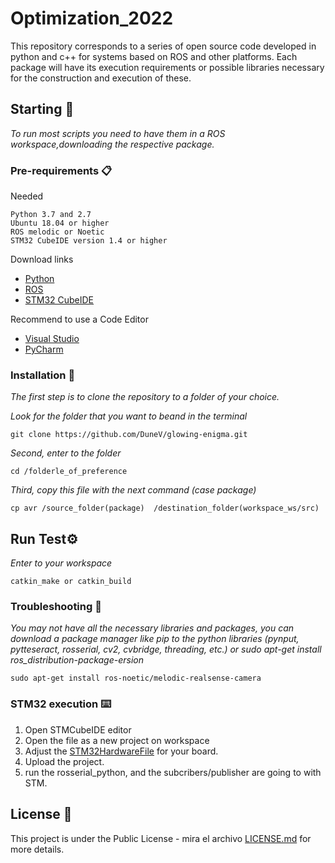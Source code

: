 # Optimization_2022

This repository corresponds to a series of open source code developed in python and c++ for systems based on ROS and other platforms. Each package will have its execution requirements or possible libraries necessary for the construction and execution of these.

## Starting 🚀

_To run most scripts you need to have them in a ROS workspace,downloading the respective package._

### Pre-requirements 📋

Needed

```
Python 3.7 and 2.7
Ubuntu 18.04 or higher 
ROS melodic or Noetic 
STM32 CubeIDE version 1.4 or higher
```
Download links
- [Python](https://www.python.org/downloads/) 
- [ROS](http://wiki.ros.org/melodic/Installation/Ubuntu)
- [STM32 CubeIDE](https://www.st.com/en/development-tools/stm32cubeide.html)

Recommend to use a Code Editor
- [Visual Studio](https://code.visualstudio.com/docs/setup/linux)
- [PyCharm](https://linuxconfig.org/how-to-install-pycharm-on-ubuntu-20-04-linux-desktop)


### Installation 🔧

_The first step is to clone the repository to a folder of your choice._

_Look for the folder that you want to beand in the terminal_

```
git clone https://github.com/DuneV/glowing-enigma.git
```

_Second, enter to the folder_

```
cd /folderle_of_preference
```

_Third, copy this file  with the next command (case package)_

```
cp avr /source_folder(package)  /destination_folder(workspace_ws/src)
```

## Run Test⚙️

_Enter to your workspace_

```
catkin_make or catkin_build
```

### Troubleshooting 🔩

_You may not have all the necessary libraries and packages, you can download a package manager like pip to the python libraries (pynput, pytteseract, rosserial, cv2, cvbridge, threading, etc.) or sudo apt-get install ros_distribution-package-ersion_

```
sudo apt-get install ros-noetic/melodic-realsense-camera
```

### STM32 execution ⌨️

1. Open STMCubeIDE editor
2. Open the file as a new project on workspace
3. Adjust the [STM32HardwareFile](https://github.com/DuneV/glowing-enigma/blob/main/CubeIDE_Project/Stm_ros_L4/Core/Inc/STM32Hardware.h) for your board.
4. Upload the project.
5. run the rosserial_python, and the subcribers/publisher are going to with STM.

## License 📄

This project is under the Public License - mira el archivo [LICENSE.md](LICENSE.md) for more details.

